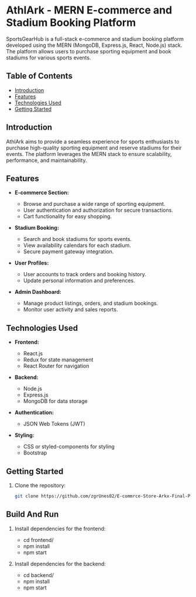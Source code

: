 # AthlArk - MERN E-commerce and Stadium Booking Platform
SportsGearHub is a full-stack e-commerce and stadium booking platform developed using the MERN (MongoDB, Express.js, React, Node.js) stack. The platform allows users to purchase sporting equipment and book stadiums for various sports events.

## Table of Contents

- [Introduction](#introduction)
- [Features](#features)
- [Technologies Used](#technologies-used)
- [Getting Started](#getting-started)

## Introduction

AthlArk aims to provide a seamless experience for sports enthusiasts to purchase high-quality sporting equipment and reserve stadiums for their events. The platform leverages the MERN stack to ensure scalability, performance, and maintainability.

## Features

- **E-commerce Section:**
  - Browse and purchase a wide range of sporting equipment.
  - User authentication and authorization for secure transactions.
  - Cart functionality for easy shopping.

- **Stadium Booking:**
  - Search and book stadiums for sports events.
  - View availability calendars for each stadium.
  - Secure payment gateway integration.

- **User Profiles:**
  - User accounts to track orders and booking history.
  - Update personal information and preferences.

- **Admin Dashboard:**
  - Manage product listings, orders, and stadium bookings.
  - Monitor user activity and sales reports.

## Technologies Used

- **Frontend:**
  - React.js
  - Redux for state management
  - React Router for navigation

- **Backend:**
  - Node.js
  - Express.js
  - MongoDB for data storage

- **Authentication:**
  - JSON Web Tokens (JWT)

- **Styling:**
  - CSS or styled-components for styling
  - Bootstrap

## Getting Started

1. Clone the repository:

   ```bash
   git clone https://github.com/zgrUnes02/E-commrce-Store-Arkx-Final-Project

## Build And Run

1. Install dependencies for the frontend:
   - cd frontend/
   - npm install
   - npm start

2. Install dependencies for the backend:
   - cd backend/
   - npm install
   - npm start

